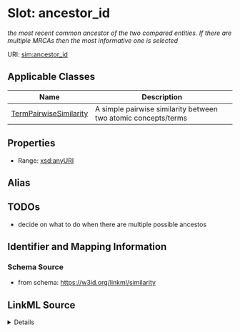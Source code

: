 # Slot: ancestor_id
_the most recent common ancestor of the two compared entities. If there are multiple MRCAs then the most informative one is selected_


URI: [sim:ancestor_id](https://w3id.org/linkml/similarity/ancestor_id)



<!-- no inheritance hierarchy -->




## Applicable Classes

| Name | Description |
| --- | --- |
[TermPairwiseSimilarity](TermPairwiseSimilarity.md) | A simple pairwise similarity between two atomic concepts/terms






## Properties

* Range: [xsd:anyURI](http://www.w3.org/2001/XMLSchema#anyURI)






## Alias




## TODOs

* decide on what to do when there are multiple possible ancestos

## Identifier and Mapping Information







### Schema Source


* from schema: https://w3id.org/linkml/similarity




## LinkML Source

<details>
```yaml
name: ancestor_id
description: the most recent common ancestor of the two compared entities. If there
  are multiple MRCAs then the most informative one is selected
todos:
- decide on what to do when there are multiple possible ancestos
from_schema: https://w3id.org/linkml/similarity
rank: 1000
alias: ancestor_id
domain_of:
- TermPairwiseSimilarity
range: uriorcurie

```
</details>